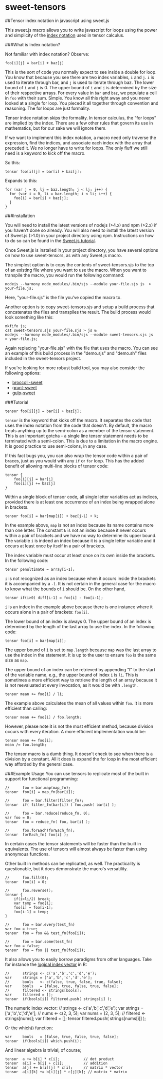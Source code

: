 # sweet-tensors
##Tensor index notation in javascript using sweet.js

This sweet.js macro allows you to write javascript for loops using the power and simplicity of the [index notation](https://en.wikipedia.org/wiki/Ricci_calculus) used in tensor calculus.

###What is Index notation?

Not familiar with index notation? Observe:

    foo[i][j] = bar[i] + baz[j]

This is the sort of code you normally expect to see inside a double for loop. You know that because you see there are two index variables, `i` and `j`. `i` is used to iterate through bar, and `j` is used to iterate through baz. The lower bound of `i` and `j` is 0. The upper bound of `i` and `j` is determined by the size of their respective arrays. For every value in `bar` and `baz`, we populate a cell in `foo` with their sum. Simple. You know all this right away and you never looked at a single for loop. You pieced it all together through convention and reasoning. The for loops are just formality.

Tensor index notation skips the formality. In tensor calculus, the "for loops" are implied by the index. There are a few other rules that govern its use in mathematics, but for our sake we will ignore them.

If we want to implement this index notation, a macro need only traverse the expression, find the indices, and associate each index with the array that preceded it. We no longer have to write for loops. The only fluff we still need is a keyword to kick off the macro. 

So this:

	tensor foo[i][j] = bar[i] + baz[j];

Expands to this:

	for (var j = 0, lj = baz.length; j < lj; j++) {
	  for (var i = 0, li = bar.length; i < li; i++) {
	    foo[i] = bar[i] + baz[j];
	  }
	}

###Installation

You will need to install the latest versions of nodejs (>4.x) and npm (>2.x) if you haven't done so already. You will also need to install the latest version of Sweet.js (>1.0) in your project directory using npm. Instructions on how to do so can be found in the [Sweet.js tutorial](http://sweetjs.org/doc/1.0/tutorial.html). 

Once Sweet.js is installed in your project directory, you have several options on how to use sweet-tensors, as with any Sweet.js macro. 

The simplest option is to copy the contents of sweet-tensors.sjs to the top of an existing file where you want to use the macro. When you want to transpile the macro, you would run the following command:

	nodejs --harmony node_modules/.bin/sjs --module your-file.sjs js  > your-file.js;

Here, "your-file.sjs" is the file you've copied the macro to.

Another option is to copy sweet-tensors.sjs and setup a build process that concatenates the files and transpiles the result. The build process would look something like this:

	mkfifo js;
	cat sweet-tensors.sjs your-file.sjs > js &
	nodejs --harmony node_modules/.bin/sjs --module sweet-tensors.sjs js  > your-file.js;

Again replacing "your-file.sjs" with the file that uses the macro. You can see an example of this build process in the "demo.sjs" and "demo.sh" files included in the sweet-tensors project.

If you're looking for more robust build tool, you may also consider the following options:

- [broccoli-sweet](https://github.com/sindresorhus/broccoli-sweetjs)
- [grunt-sweet](https://github.com/natefaubion/grunt-sweet.js)
- [gulp-sweet](https://github.com/jlongster/gulp-sweetjs)

###Tutorial

	tensor foo[i][j] = bar[i] + baz[j];

`tensor` is the keyword that kicks off the macro. It separates the code that uses the index notation from the code that doesn't. By default, the macro treats anything up to the semi-colon as a member of the tensor statement. This is an important gotcha - a single line tensor statement needs to be terminated with a semi-colon. This is due to a limitation in the macro engine. It is good practice to use semi-colons, in any case. 

If this fact bugs you, you can also wrap the tensor code within a pair of braces, just as you would with any `if` or `for` loop. This has the added benefit of allowing multi-line blocks of tensor code:

	tensor {
		foo[i][j] = bar[i]
		foo[i][j] += baz[j]
	}

Within a single block of tensor code, all single letter variables act as indices, provided there is at least one occurrence of an index being wrapped alone in brackets. 

	tensor foo[i] = bar[map[i]] + baz[j-1] + k;

In the example above, `map` is not an index because its name contains more than one letter. The constant `k` is not an index because it never occurs within a pair of brackets and we have no way to determine its upper bound. The variable `i` is indeed an index because it is a single letter variable and it occurs at least once by itself in a pair of brackets. 

The index variable must occur at least once on its own inside the brackets. In the following code:

    tensor penultimate = array[i-1];

`i` is not recognized as an index because when it occurs inside the brackets it is accompanied by a `-1`. It is not certain in the general case for the macro to know what the bounds of `i` should be. On the other hand,

	tensor if(i>0) diff[i-1] = foo[i] - foo[i-1];

`i` is an index in the example above because there is one instance where it occurs alone in a pair of brackets: `foo[i]`. 

The lower bound of an index is always 0. The upper bound of an index is determined by the length of the last array to use the index. In the following code:

	tensor foo[i] = bar[map[i]];

The upper bound of `i` is set to `map.length` because `map` was the last array to use the index in the statement. It is up to the user to ensure `foo` is the same size as `map`.

The upper bound of an index can be retrieved by appending "l" to the start of the variable name, e.g., the upper bound of index `i` is `li`. This is sometimes a more efficient way to retrieve the length of an array because it is not reevaluated at every invocation, as it would be with `.length`.

	tensor mean += foo[i] / li;

The example above calculates the mean of all values within `foo`. It is more efficient than calling:

	tensor mean += foo[i] / foo.length;

However, please note it is not the most efficient method, because division occurs with every iteration. A more efficient implementation would be:

	tensor mean += foo[i];
	mean /= foo.length;

The tensor macro is a dumb thing. It doesn't check to see when there is a division by a constant. All it does is expand the for loop in the most efficient way afforded by the general case.

###Example Usage
You can use tensors to replicate most of the built in support for functional programming:

	// 		foo = bar.map(map_fn);
	tensor 	foo[i] = map_fn(bar[i]);

	// 		foo = bar.filter(filter_fn);
	tensor 	if( filter_fn(bar[i]) ) foo.push( bar[i] );

	//      foo = bar.reduce(reduce_fn, 0);
	var foo = 0;
	tensor 	foo = reduce_fn( foo, bar[i] );
	
	//		foo.forEach(forEach_fn);
	tensor 	forEach_fn( foo[i] );

In certain cases the tensor statements will be faster than the built in equivalents. The use of tensors will almost always be faster than using anonymous functions.

Other built in methods can be replicated, as well. The practicality is questionable, but it does demonstrate the macro's versatility.

	// 		foo.fill(0);
	tensor 	foo[i] = 0;

	// 		foo.reverse();
	tensor {
		if(i>li/2) break;
		var temp = foo[i];
		foo[i] = foo[i-1];
		foo[i-1] = temp;
	}

	//		foo = bar.every(test_fn)
	var foo = true;
	tensor 	foo = foo && test_fn(foo[i]);

	//		foo = bar.some(test_fn)
	var foo = false;
	tensor 	foo = foo || test_fn(foo[i]);

It also allows you to easily borrow paradigms from other languages. Take for instance the [logical index vector](http://www.r-tutor.com/r-introduction/vector/logical-index-vector) in R:

	//		strings <- c('a','b','c','d','e');
	var		strings = ['a','b','c','d','e'];
	//		bools 	<- c(false, true, false, true, false);
	var		bools 	= [false, true, false, true, false];
	//		filtered <- strings[bools];
	var 	filtered = [];
	tensor 	if(bools[i]) filtered.push( strings[i] );

The numeric index vector:
	//		strings <- c('a','b','c','d','e');
	var		strings = ['a','b','c','d','e'];
	//		nums 	<- c(2, 3, 5);
	var		nums 	= [2, 3, 5];
	//		filtered <- strings[nums];
	var 	filtered = [];
	tensor 	filtered.push( strings[nums[i]] );

Or the which() function:

	var		bools 	= [false, true, false, true, false];
	tensor 	if(bools[i]) which.push(i);

And linear algebra is trivial, of course;

	tensor 	a += b[i] * c[i]; 			// dot product
	tensor 	a[i] = b[i] + c[i]; 		// addition
	tensor 	a[j] += b[i][j] * c[i]; 	// matrix * vector
	tensor 	a[i][k] += b[i][j] * c[j][k]; // matrix * matrix


